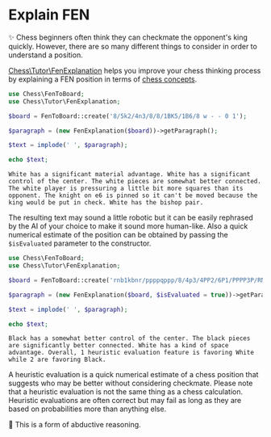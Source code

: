 # Explain FEN

✨ Chess beginners often think they can checkmate the opponent's king quickly. However, there are so many different things to consider in order to understand a position.

[Chess\Tutor\FenExplanation](https://github.com/chesslablab/php-chess/blob/master/tests/unit/Tutor/FenExplanationTest.php) helps you improve your chess thinking process by explaining a FEN position in terms of [chess concepts](https://php-chess.docs.chesslablab.org/heuristics/).

```php
use Chess\FenToBoard;
use Chess\Tutor\FenExplanation;

$board = FenToBoard::create('8/5k2/4n3/8/8/1BK5/1B6/8 w - - 0 1');

$paragraph = (new FenExplanation($board))->getParagraph();

$text = implode(' ', $paragraph);

echo $text;
```

```text
White has a significant material advantage. White has a significant control of the center. The white pieces are somewhat better connected. The white player is pressuring a little bit more squares than its opponent. The knight on e6 is pinned so it can't be moved because the king would be put in check. White has the bishop pair.
```

The resulting text may sound a little robotic but it can be easily rephrased by the AI of your choice to make it sound more human-like. Also a quick numerical estimate of the position can be obtained by passing the `$isEvaluated` parameter to the constructor.

```php
use Chess\FenToBoard;
use Chess\Tutor\FenExplanation;

$board = FenToBoard::create('rnb1kbnr/ppppqppp/8/4p3/4PP2/6P1/PPPP3P/RNBQKBNR w KQkq -');

$paragraph = (new FenExplanation($board, $isEvaluated = true))->getParagraph();

$text = implode(' ', $paragraph);

echo $text;
```

```text
Black has a somewhat better control of the center. The black pieces are significantly better connected. White has a kind of space advantage. Overall, 1 heuristic evaluation feature is favoring White while 2 are favoring Black.
```

A heuristic evaluation is a quick numerical estimate of a chess position that suggests who may be better without considering checkmate. Please note that a heuristic evaluation is not the same thing as a chess calculation. Heuristic evaluations are often correct but may fail as long as they are based on probabilities more than anything else.

🎉 This is a form of abductive reasoning.
